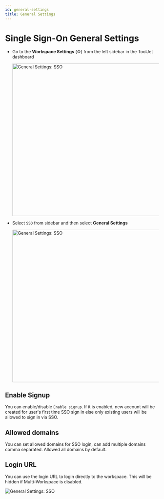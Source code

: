```yaml
---
id: general-settings
title: General Settings
---
```


# Single Sign-On General Settings

- Go to the **Workspace Settings** (⚙️) from the left sidebar in the ToolJet dashboard
  <div style={{textAlign: 'center'}}>

  <img className="screenshot-full" src="/img/sso/general/workside2-new.png" alt="General Settings: SSO" width="500"/>

  </div>

- Select `SSO` from sidebar and then select **General Settings**
  <div style={{textAlign: 'center'}}>

  <img className="screenshot-full" src="/img/sso/general/sso2-new.png" alt="General Settings: SSO" width="500"/>

  </div>

## Enable Signup

You can enable/disable `Enable signup`. If it is enabled, new account will be created for user's first time SSO sign in else only existing users will be allowed to sign in via SSO.

## Allowed domains

You can set allowed domains for SSO login, can add multiple domains comma separated. Allowed all domains by default.

## Login URL

You can use the login URL to login directly to the workspace. This will be hidden if Multi-Workspace is disabled.

<div style={{textAlign: 'center'}}>

<img className="screenshot-full" src="/img/sso/general/generalsettings2-new.png" alt="General Settings: SSO" />

</div>
